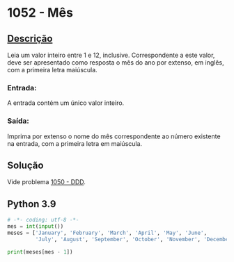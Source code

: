 # 1052 - Mês

## [Descrição](https://www.beecrowd.com.br/judge/pt/problems/view/1052)

Leia um valor inteiro entre 1 e 12, inclusive. Correspondente a este valor, deve ser apresentado como resposta o mês do ano por extenso, em inglês, com a primeira letra maiúscula.

### Entrada:
A entrada contém um único valor inteiro.

### Saída:
Imprima por extenso o nome do mês correspondente ao número existente na entrada, com a primeira letra em maiúscula.

## Solução

Vide problema [1050 - DDD](./1050-DDD/README.md).

## Python 3.9

```Python
# -*- coding: utf-8 -*-
mes = int(input())
meses = ['January', 'February', 'March', 'April', 'May', 'June',
         'July', 'August', 'September', 'October', 'November', 'December']

print(meses[mes - 1])
```
